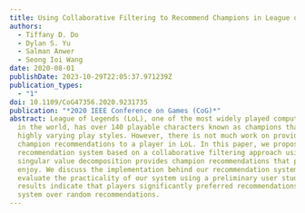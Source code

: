 ```yaml
---
title: Using Collaborative Filtering to Recommend Champions in League of Legends
authors:
  - Tiffany D. Do
  - Dylan S. Yu
  - Salman Anwer
  - Seong Ioi Wang
date: 2020-08-01
publishDate: 2023-10-29T22:05:37.971239Z
publication_types:
  - "1"
doi: 10.1109/CoG47356.2020.9231735
publication: "*2020 IEEE Conference on Games (CoG)*"
abstract: League of Legends (LoL), one of the most widely played computer games
  in the world, has over 140 playable characters known as champions that have
  highly varying play styles. However, there is not much work on providing
  champion recommendations to a player in LoL. In this paper, we propose that a
  recommendation system based on a collaborative filtering approach using
  singular value decomposition provides champion recommendations that players
  enjoy. We discuss the implementation behind our recommendation system and also
  evaluate the practicality of our system using a preliminary user study. Our
  results indicate that players significantly preferred recommendations from our
  system over random recommendations.
---
```

